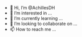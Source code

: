 - 👋 Hi, I’m @AchillesDH
- 👀 I’m interested in ...
- 🌱 I’m currently learning ...
- 💞️ I’m looking to collaborate on ...
- 📫 How to reach me ...

<!---
AchillesDH/AchillesDH is a ✨ special ✨ repository because its `README.md` (this file) appears on your GitHub profile.
You can click the Preview link to take a look at your changes.
--->
